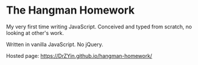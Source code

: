 # The Hangman Homework

My very first time writing JavaScript. Conceived and typed from scratch, no looking at other's work.

Written in vanilla JavaScript. No jQuery.

Hosted page: https://DrZYin.github.io/hangman-homework/
